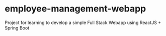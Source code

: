 # employee-management-webapp
Project for learning to develop a simple Full Stack Webapp using ReactJS + Spring Boot
